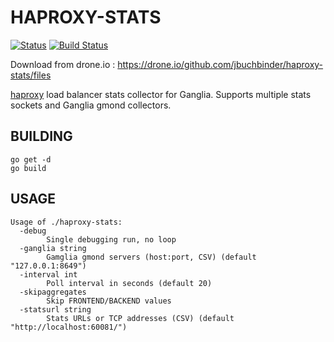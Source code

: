 # HAPROXY-STATS

[![Status](https://secure.travis-ci.org/jbuchbinder/haproxy-stats.png)](http://travis-ci.org/jbuchbinder/haproxy-stats) [![Build Status](https://drone.io/github.com/jbuchbinder/haproxy-stats/status.png)](https://drone.io/github.com/jbuchbinder/haproxy-stats/latest)

Download from drone.io : https://drone.io/github.com/jbuchbinder/haproxy-stats/files

[haproxy](http://www.haproxy.org/) load balancer stats collector for Ganglia. Supports multiple stats sockets and Ganglia gmond collectors.

## BUILDING

	go get -d
	go build

## USAGE

```
Usage of ./haproxy-stats:
  -debug
    	Single debugging run, no loop
  -ganglia string
    	Gamglia gmond servers (host:port, CSV) (default "127.0.0.1:8649")
  -interval int
    	Poll interval in seconds (default 20)
  -skipaggregates
    	Skip FRONTEND/BACKEND values
  -statsurl string
    	Stats URLs or TCP addresses (CSV) (default "http://localhost:60081/")
```

